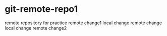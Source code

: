 # git-remote-repo1
remote repository for practice
remote change1
local change
remote change
local change
remote change2
